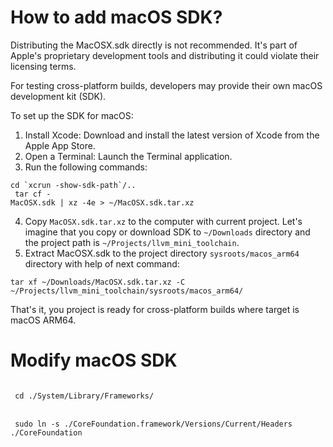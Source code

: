 # How to add macOS SDK?

Distributing the MacOSX.sdk directly is not recommended. 
It's part of Apple's proprietary development tools and distributing 
it could violate their licensing terms.

For testing cross-platform builds, developers may provide their own macOS development kit (SDK).

To set up the SDK for macOS:
1. Install Xcode: Download and install the latest version of Xcode from the Apple App Store.
2. Open a Terminal: Launch the Terminal application.
3. Run the following commands:

<code>cd &#96;xcrun -show-sdk-path&#96;/..</code>
<br />
<code>
    tar cf - MacOSX.sdk | xz -4e > ~/MacOSX.sdk.tar.xz
</code>
<br />

4. Copy `MacOSX.sdk.tar.xz` to the computer with current project. 
Let's imagine that you copy or download SDK to `~/Downloads` directory and the project path is 
`~/Projects/llvm_mini_toolchain`. 
5. Extract MacOSX.sdk to the project directory `sysroots/macos_arm64` directory with help of next command:

`tar xf ~/Downloads/MacOSX.sdk.tar.xz -C ~/Projects/llvm_mini_toolchain/sysroots/macos_arm64/`

That's it, you project is ready for cross-platform builds where target is macOS ARM64.

# Modify macOS SDK

<code>
 cd ./System/Library/Frameworks/
</code>
<br />
<code>
 sudo ln -s ./CoreFoundation.framework/Versions/Current/Headers ./CoreFoundation
</code>
